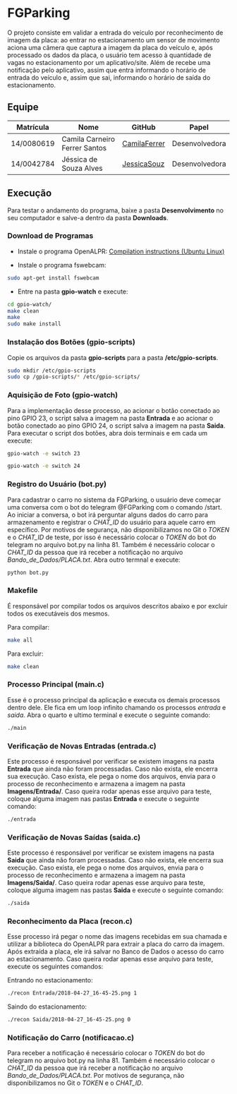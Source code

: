 # FGParking

O projeto consiste em validar a entrada do veículo por reconhecimento de imagem da placa: ao entrar no estacionamento um sensor de movimento aciona uma câmera que captura a imagem da placa do veículo e, após processado os dados da placa, o usuário tem acesso à quantidade de vagas no estacionamento por um aplicativo/site. Além de recebe uma notificação pelo aplicativo, assim que entra informando o horário de entrada do veículo e, assim que sai, informando o horário de saída do estacionamento.

## Equipe

| Matrícula | Nome | GitHub | Papel |
| --- | --- | --- | --- |
| 14/0080619 | Camila Carneiro Ferrer Santos | [CamilaFerrer](https://github.com/CamilaFerrer) | Desenvolvedora |
| 14/0042784 | Jéssica de Souza Alves | [JessicaSouz](https://github.com/JessicaSouz) | Desenvolvedora |

## Execução

Para testar o andamento do programa, baixe a pasta **Desenvolvimento** no seu computador e salve-a dentro da pasta **Downloads**.

### Download de Programas

* Instale o programa OpenALPR:
[Compilation instructions (Ubuntu Linux)](https://github.com/openalpr/openalpr/wiki/Compilation-instructions-(Ubuntu-Linux))

* Instale o programa fswebcam:
```bash
sudo apt-get install fswebcam
```

* Entre na pasta **gpio-watch** e execute:
```bash
cd gpio-watch/
make clean
make
sudo make install
```

### Instalação dos Botões (gpio-scripts)
Copie os arquivos da pasta **gpio-scripts** para a pasta **/etc/gpio-scripts**.

```bash
sudo mkdir /etc/gpio-scripts
sudo cp /gpio-scripts/* /etc/gpio-scripts/
```


### Aquisição de Foto (gpio-watch)
Para a implementação desse processo, ao acionar o botão conectado ao pino GPIO 23, o script salva a imagem na pasta **Entrada** e ao acionar o botão conectado ao pino GPIO 24, o script salva a imagem na pasta **Saida**. Para executar o script dos botões, abra dois terminais e em cada um execute:

```bash
gpio-watch -e switch 23
```

```bash
gpio-watch -e switch 24
```


### Registro do Usuário (bot.py)
Para cadastrar o carro no sistema da FGParking, o usuário deve começar uma conversa com o bot do telegram @FGParking com o comando /start. Ao iniciar a conversa, o bot irá perguntar alguns dados do carro para armazenamento e registrar o _CHAT_ID_ do usuário para aquele carro em específico. Por motivos de segurança, não disponibilizamos no Git o _TOKEN_ e o _CHAT_ID_ de teste, por isso é necessário colocar o _TOKEN_ do bot do telegram no arquivo bot.py na linha 81. Também é necessário colocar o _CHAT_ID_ da pessoa que irá receber a notificação no arquivo _Bando_de_Dados/PLACA.txt_. Abra outro termnal e execute:

```bash
python bot.py
```

### Makefile
É responsável por compilar todos os arquivos descritos abaixo e por excluir todos os executáveis dos mesmos.

Para compilar:
```bash
make all
```

Para excluir:
```bash
make clean
```


### Processo Principal (main.c)
Esse é o processo principal da aplicação e executa os demais processos dentro dele. Ele fica em um loop infinito chamando os processos _entrada_ e _saida_. Abra o quarto e ultimo terminal e execute o seguinte comando:

```bash
./main
```


### Verificação de Novas Entradas (entrada.c)
Este processo é responsável por verificar se existem imagens na pasta **Entrada** que ainda não foram processadas. Caso não exista, ele encerra sua execução. Caso exista, ele pega o nome dos arquivos, envia para o processo de reconhecimento e armazena a imagem na pasta **Imagens/Entrada/**. Caso queira rodar apenas esse arquivo para teste, coloque alguma imagem nas pastas **Entrada** e execute o seguinte comando:

```bash
./entrada
```


### Verificação de Novas Saídas (saida.c)
Este processo é responsável por verificar se existem imagens na pasta **Saida** que ainda não foram processadas. Caso não exista, ele encerra sua execução. Caso exista, ele pega o nome dos arquivos, envia para o processo de reconhecimento e armazena a imagem na pasta **Imagens/Saida/**. Caso queira rodar apenas esse arquivo para teste, coloque alguma imagem nas pastas **Saida** e execute o seguinte comando:

```bash
./saida
```


### Reconhecimento da Placa (recon.c)
Esse processo irá pegar o nome das imagens recebidas em sua chamada e utilizar a biblioteca do OpenALPR para extrair a placa do carro da imagem. Após extraída a placa, ele irá salvar no Banco de Dados o acesso do carro ao estacionamento. Caso queira rodar apenas esse arquivo para teste, execute os seguintes comandos:

Entrando no estacionamento:
```bash
./recon Entrada/2018-04-27_16-45-25.png 1
```

Saindo do estacionamento:
```bash
./recon Saida/2018-04-27_16-45-25.png 0
```

### Notificação do Carro (notificacao.c)
Para receber a notificação é necessário colocar o _TOKEN_ do bot do telegram no arquivo bot.py na linha 81. Também é necessário colocar o _CHAT_ID_ da pessoa que irá receber a notificação no arquivo _Bando_de_Dados/PLACA.txt_. Por motivos de segurança, não disponibilizamos no Git o _TOKEN_ e o _CHAT_ID_.


